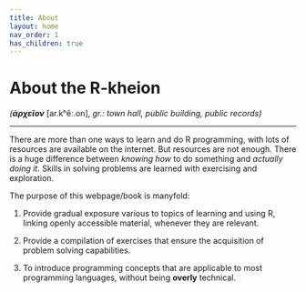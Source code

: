 ```yaml
---
title: About
layout: home
nav_order: 1
has_children: true
---
```


# About the R-kheion 

*(**ἀρχεῖον*** [ar.kʰêː.on], *gr.: town hall, public building, public records)*

* * *

There are more than one ways to learn and do R programming, with lots of resources are available on the internet. But resources are not enough. There is a huge difference between *knowing how* to do something and *actually doing it*. Skills in solving problems are learned with exercising and exploration.

The purpose of this webpage/book is manyfold:

1. Provide gradual exposure various to topics of learning and using R, linking openly accessible material, whenever they are relevant.

2. Provide a compilation of exercises that ensure the acquisition of problem solving capabilities.

3. To introduce programming concepts that are applicable to most programming languages, without being **overly** technical.
